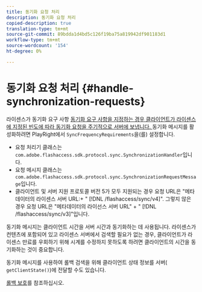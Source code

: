 ```yaml
---
title: 동기화 요청 처리
description: 동기화 요청 처리
copied-description: true
translation-type: tm+mt
source-git-commit: 89bdda1d4bd5c126f19ba75a819942df901183d1
workflow-type: tm+mt
source-wordcount: '154'
ht-degree: 0%

---
```



# 동기화 요청 처리 {#handle-synchronization-requests}

라이센스가 동기화 요구 사항 [동기화 요구 사항을 지정하는 경우 클라이언트가 라이센스에 지정된 빈도에 따라 동기화 요청을 주기적으로 서버에 보냅니다. ](../../protecting-content/introduction/usage-rules/authentication/synchronization.md) 동기화 메시지를 활성화하려면 PlayRight에서 `SyncFrequencyRequirements`을(를) 설정합니다.

* 요청 처리기 클래스는 `com.adobe.flashaccess.sdk.protocol.sync.SynchronizationHandler`입니다.
* 요청 메시지 클래스는 `com.adobe.flashaccess.sdk.protocol.sync.SynchronizationRequestMessage`입니다.
* 클라이언트 및 서버 지원 프로토콜 버전 5가 모두 지원되는 경우 요청 URL은 &quot;메타데이터의 라이센스 서버 URL:+ &quot; [!DNL /flashaccess/sync/v4]&quot;. 그렇지 않은 경우 요청 URL은 &quot;메타데이터의 라이선스 서버 URL&quot; + &quot; [!DNL /flashaccess/sync/v3]&quot;입니다.

동기화 메시지는 클라이언트 시간을 서버 시간과 동기화하는 데 사용됩니다. 라이센스가 컨텐츠에 포함되어 있고 라이센스 서버에서 검색할 필요가 없는 경우, 클라이언트가 라이센스 만료를 우회하기 위해 시계를 수정하지 못하도록 하려면 클라이언트의 시간을 동기화하는 것이 중요합니다.

동기화 메시지를 사용하여 롤백 검색을 위해 클라이언트 상태 정보를 서버( `getClientState()`)에 전달할 수도 있습니다.

[롤백 보호](../../protecting-content/implementing-the-license-server/processing-drm-requests.md#rollback-detection)를 참조하십시오.
